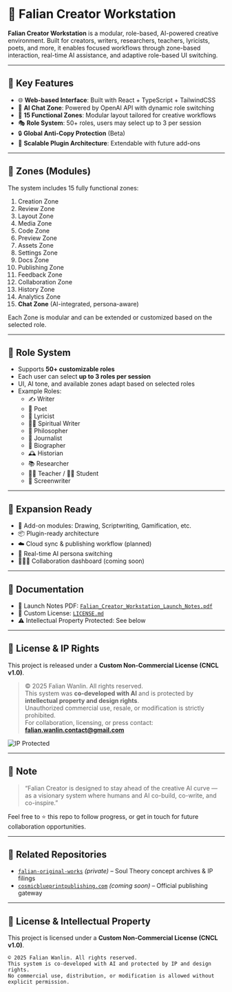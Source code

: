 # 🌟 Falian Creator Workstation

**Falian Creator Workstation** is a modular, role-based, AI-powered creative environment. Built for creators, writers, researchers, teachers, lyricists, poets, and more, it enables focused workflows through zone-based interaction, real-time AI assistance, and adaptive role-based UI switching.

---

## 🔧 Key Features

- 🌐 **Web-based Interface**: Built with React + TypeScript + TailwindCSS
- 🧠 **AI Chat Zone**: Powered by OpenAI API with dynamic role switching
- 🧩 **15 Functional Zones**: Modular layout tailored for creative workflows
- 🎭 **Role System**: 50+ roles, users may select up to 3 per session
- 🔒 **Global Anti-Copy Protection** (Beta)
- 🔁 **Scalable Plugin Architecture**: Extendable with future add-ons

---

## 📁 Zones (Modules)

The system includes 15 fully functional zones:

1. Creation Zone
2. Review Zone
3. Layout Zone
4. Media Zone
5. Code Zone
6. Preview Zone
7. Assets Zone
8. Settings Zone
9. Docs Zone
10. Publishing Zone
11. Feedback Zone
12. Collaboration Zone
13. History Zone
14. Analytics Zone
15. **Chat Zone** (AI-integrated, persona-aware)

Each Zone is modular and can be extended or customized based on the selected role.

---

## 👤 Role System

- Supports **50+ customizable roles**
- Each user can select **up to 3 roles per session**
- UI, AI tone, and available zones adapt based on selected roles
- Example Roles:
  - ✍️ Writer
  - 🎤 Poet
  - 🎼 Lyricist
  - 🧘‍♀️ Spiritual Writer
  - 🧠 Philosopher
  - 📰 Journalist
  - 👤 Biographer
  - 🕰️ Historian
  - 📚 Researcher
  - 👨‍🏫 Teacher / 👩‍🎓 Student
  - 🎥 Screenwriter

---

## 🧬 Expansion Ready

- 🔧 Add-on modules: Drawing, Scriptwriting, Gamification, etc.
- 📦 Plugin-ready architecture
- ☁️ Cloud sync & publishing workflow (planned)
- 🔄 Real-time AI persona switching
- 🧑‍🤝‍🧑 Collaboration dashboard (coming soon)

---

## 📄 Documentation

- 📘 Launch Notes PDF: [`Falian_Creator_Workstation_Launch_Notes.pdf`](./Falian_Creator_Workstation_Launch_Notes.pdf)
- 🔐 Custom License: [`LICENSE.md`](./LICENSE.md)
- ⚠️ Intellectual Property Protected: See below

---

## 🔐 License & IP Rights

This project is released under a **Custom Non-Commercial License (CNCL v1.0)**.

> © 2025 Falian Wanlin. All rights reserved.  
> This system was **co-developed with AI** and is protected by **intellectual property and design rights**.  
> Unauthorized commercial use, resale, or modification is strictly prohibited.  
> For collaboration, licensing, or press contact: **falian.wanlin.contact@gmail.com**

![IP Protected](https://user-images.githubusercontent.com/placeholder/ip-protection-badge.png)

---

## 📢 Note

> “Falian Creator is designed to stay ahead of the creative AI curve —  
> as a visionary system where humans and AI co-build, co-write, and co-inspire.”

Feel free to ⭐️ this repo to follow progress, or get in touch for future collaboration opportunities.

---

## 🔗 Related Repositories

- [`falian-original-works`](https://github.com/FalianWanlin/falian-original-works) *(private)* – Soul Theory concept archives & IP filings
- [`cosmicblueprintpublishing.com`](https://www.cosmicblueprintpublishing.com) *(coming soon)* – Official publishing gateway


---

## 🔐 License & Intellectual Property

This project is licensed under a **Custom Non-Commercial License (CNCL v1.0)**.

```text
© 2025 Falian Wanlin. All rights reserved.
This system is co-developed with AI and protected by IP and design rights.
No commercial use, distribution, or modification is allowed without explicit permission.
